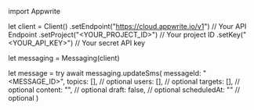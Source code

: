 import Appwrite

let client = Client()
    .setEndpoint("https://cloud.appwrite.io/v1") // Your API Endpoint
    .setProject("<YOUR_PROJECT_ID>") // Your project ID
    .setKey("<YOUR_API_KEY>") // Your secret API key

let messaging = Messaging(client)

let message = try await messaging.updateSms(
    messageId: "<MESSAGE_ID>",
    topics: [], // optional
    users: [], // optional
    targets: [], // optional
    content: "<CONTENT>", // optional
    draft: false, // optional
    scheduledAt: "" // optional
)

